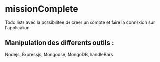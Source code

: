 # missionComplete
Todo liste avec la possibilitee de creer un compte et faire la connexion sur l'application
## Manipulation des differents outils :
Nodejs, Expressjs, Mongoose, MongoDB, handleBars

